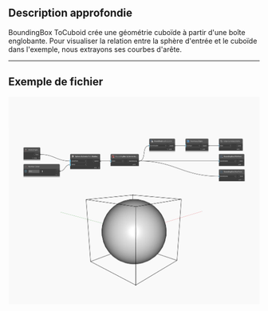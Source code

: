 ## Description approfondie
BoundingBox ToCuboid crée une géométrie cuboïde à partir d'une boîte englobante. Pour visualiser la relation entre la sphère d'entrée et le cuboïde dans l'exemple, nous extrayons ses courbes d'arête.
___
## Exemple de fichier

![ToCuboid](./Autodesk.DesignScript.Geometry.BoundingBox.ToCuboid_img.jpg)

